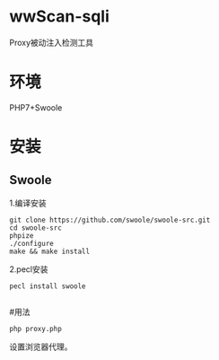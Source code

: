 # wwScan-sqli
Proxy被动注入检测工具

# 环境

  PHP7+Swoole
  
# 安装

## Swoole

1.编译安装

```
git clone https://github.com/swoole/swoole-src.git
cd swoole-src
phpize
./configure
make && make install
```

2.pecl安装
```
pecl install swoole
  
```

#用法

`php proxy.php`

设置浏览器代理。

  
  
  
  
  
